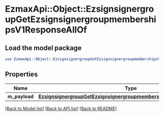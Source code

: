 # EzmaxApi::Object::EzsignsignergroupGetEzsignsignergroupmembershipsV1ResponseAllOf

## Load the model package
```perl
use EzmaxApi::Object::EzsignsignergroupGetEzsignsignergroupmembershipsV1ResponseAllOf;
```

## Properties
Name | Type | Description | Notes
------------ | ------------- | ------------- | -------------
**m_payload** | [**EzsignsignergroupGetEzsignsignergroupmembershipsV1ResponseMPayload**](EzsignsignergroupGetEzsignsignergroupmembershipsV1ResponseMPayload.md) |  | 

[[Back to Model list]](../README.md#documentation-for-models) [[Back to API list]](../README.md#documentation-for-api-endpoints) [[Back to README]](../README.md)


